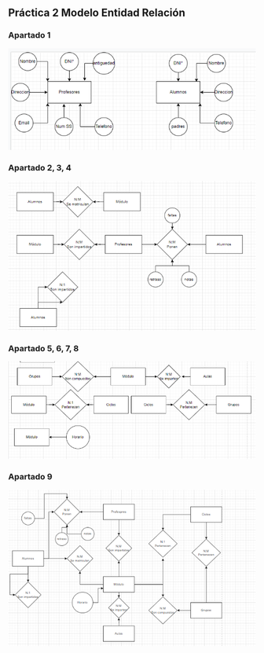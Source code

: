 ## Práctica 2 Modelo Entidad Relación
### Apartado 1
![Imagen 1:](/Base_de_Datos/img/ER1.png)
### Apartado 2, 3, 4
![Imagen 2:](/Base_de_Datos/img/ER2.png)
### Apartado 5, 6, 7, 8
![Imagen 3:](/Base_de_Datos/img/ER3.png)
### Apartado 9
![Imagen 4:](/Base_de_Datos/img/ER4.png)
